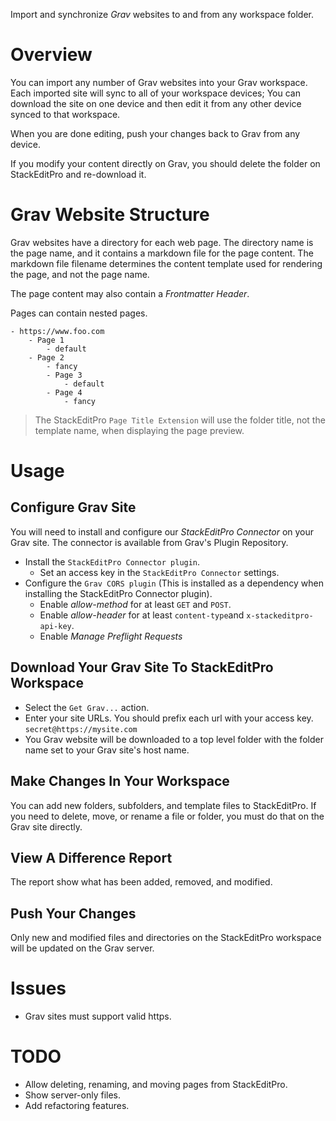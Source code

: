 Import and synchronize *Grav* websites to and from any workspace folder.

# Overview
You can import any number of Grav websites into your Grav workspace.
Each imported site will sync to all of your workspace devices;
You can download the site on one device and then edit it from any other device synced to that workspace.

When you are done editing, push your changes back to Grav from any device.

If you modify your content directly on Grav, you should delete the folder on StackEditPro and re-download it.

# Grav Website Structure
Grav websites have a directory for each web page.  The directory name is the page name, and it contains a markdown file for the page content.  The markdown file filename determines the content template used for rendering the page, and not the page name.

The page content may also contain a *Frontmatter Header*.

Pages can contain nested pages.

```text
- https://www.foo.com
	- Page 1
		- default
	- Page 2
		- fancy
		- Page 3
			- default
		- Page 4
			- fancy
```

> The  StackEditPro `Page Title Extension` will use the folder title,  not the template name, when displaying the page preview.

# Usage

## Configure Grav Site
You will need to install and configure our *StackEditPro Connector* on your Grav site.  The connector is available from Grav's Plugin Repository.
* Install the `StackEditPro Connector plugin`.
	* Set an access key in the `StackEditPro Connector` settings.
* Configure the `Grav CORS plugin` (This is installed as a dependency when installing the StackEditPro Connector plugin).
	* Enable *allow-method* for at least `GET` and `POST`.
	* Enable *allow-header* for at least `content-type`and `x-stackeditpro-api-key`.
	* Enable *Manage Preflight Requests*

## Download Your Grav Site To StackEditPro Workspace
* Select the `Get Grav...` action.
* Enter your site URLs.  You should prefix each url with your access key. `secret@https://mysite.com`
* You Grav website will be downloaded to a top level folder with the folder name set to your Grav site's host name.

## Make Changes In Your Workspace
You can add new folders, subfolders, and template files to StackEditPro.  If you need to delete, move, or rename a file or folder, you must do that on the Grav site directly.

## View A Difference Report
The report show what has been added, removed, and modified.

## Push Your Changes
Only new and modified files and directories on the StackEditPro workspace will be updated on the Grav server.

# Issues
* Grav sites must support valid https.  
# TODO
* Allow deleting, renaming, and moving pages from StackEditPro.
* Show server-only files.
* Add refactoring features.
<!--stackedit_data:
eyJoaXN0b3J5IjpbLTE4NzA3NTE3NDAsLTEzNTk3OTI0MjIsMT
M3MjMzMjkwOCwxOTIzMDQ1NTY0LDUyODI2MzQ3NywtMTc4MjIw
NDAxNCwtMzE2NzI1NTgyLDEwOTQ2MjcyNzgsNTIzMTQxNDQ3LD
I2NjYxNDA5NiwzMzg4OTg3MDQsLTYxOTY0MTkwNCw2ODIwMTI0
NjgsLTI1OTg2MDY3MywtMTg0NTI3NTk4NSw4MDE5MTc2NTksMT
g1MzYyNDEzLC0xNzkxODUzMDcsLTE4NTUyNTI5ODYsLTIxNDM5
NDI4NDFdfQ==
-->